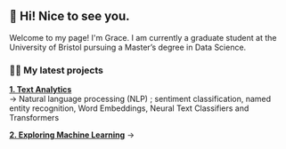 

<!--
**Gracepicharporn/Gracepicharporn** is a ✨ _special_ ✨ repository because its `README.md` (this file) appears on your GitHub profile.

Here are some ideas to get you started:

- 🔭 I’m currently working on ...
- 🌱 I’m currently learning ...
- 👯 I’m looking to collaborate on ...
- 🤔 I’m looking for help with ...
- 💬 Ask me about ...
- 📫 How to reach me: ...
- 😄 Pronouns: ...
- ⚡ Fun fact: ...
-->

## 👋 Hi! Nice to see you.

Welcome to my page! 
I'm Grace. I am currently a graduate student at the University of Bristol pursuing a Master’s degree in Data Science.

### :woman_technologist: My latest projects

 **[1. Text Analytics](https://github.com/Gracepicharporn/Text-Analytics)**  
 -> Natural language processing (NLP) ; sentiment classification, named entity recognition, Word Embeddings, Neural Text Classifiers and Transformers

 **[2. Exploring Machine Learning](https://github.com/Gracepicharporn/Text-Analytics)**
 -> 
